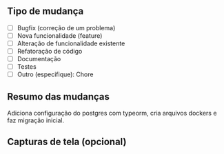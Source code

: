 ## Tipo de mudança

- [ ] Bugfix (correção de um problema)
- [ ] Nova funcionalidade (feature)
- [ ] Alteração de funcionalidade existente
- [ ] Refatoração de código
- [ ] Documentação
- [ ] Testes
- [ ] Outro (especifique): Chore

## Resumo das mudanças

<!-- Liste as principais alterações e explique por que elas são necessárias. -->
Adiciona configuração do postgres com typeorm, cria arquivos dockers e faz migração inicial.
## Capturas de tela (opcional)

<!-- Adicione capturas de tela ou GIFs, se aplicável. -->

